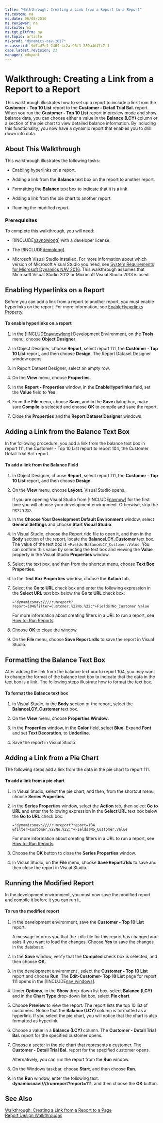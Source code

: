 ```yaml
---
title: "Walkthrough: Creating a Link from a Report to a Report"
ms.custom: na
ms.date: 06/05/2016
ms.reviewer: na
ms.suite: na
ms.tgt_pltfrm: na
ms.topic: article
ms-prod: "dynamics-nav-2017"
ms.assetid: 9d74d7e1-2409-4c2a-96f1-280a4d47c7f1
caps.latest.revision: 23
manager: edupont
---
```

# Walkthrough: Creating a Link from a Report to a Report
This walkthrough illustrates how to set up a report to include a link from the **Customer \- Top 10 List** report to the **Customer \- Detail Trial Bal.** report. When you run the **Customer \- Top 10 List** report in preview mode and show balance data, you can choose either a value in the **Balance \(LCY\)** column or a section of the pie chart to view detailed balance information. By including this functionality, you now have a dynamic report that enables you to drill down into data.  
  
## About This Walkthrough  
 This walkthrough illustrates the following tasks:  
  
-   Enabling hyperlinks on a report.  
  
-   Adding a link from the **Balance** text box on the report to another report.  
  
-   Formatting the **Balance** text box to indicate that it is a link.  
  
-   Adding a link from the pie chart to another report.  
  
-   Running the modified report.  
  
### Prerequisites  
 To complete this walkthrough, you will need:  
  
-   [!INCLUDE[navnowlong](includes/navnowlong_md.md)] with a developer license.  
  
-   The [!INCLUDE[demolong](includes/demolong_md.md)].  
  
-   Microsoft Visual Studio installed. For more information about which version of Microsoft Visual Studio you need, see [System Requirements for Microsoft Dynamics NAV 2016](System-Requirements-for-Microsoft-Dynamics-NAV-2016.md). This walkthrough assumes that Microsoft Visual Studio 2012 or Microsoft Visual Studio 2013 is used.  
  
## Enabling Hyperlinks on a Report  
 Before you can add a link from a report to another report, you must enable hyperlinks on the report. For more information, see [EnableHyperlinks Property](EnableHyperlinks-Property.md).  
  
#### To enable hyperlinks on a report  
  
1.  In the [!INCLUDE[navnowlong](includes/navnowlong_md.md)] Development Environment, on the **Tools** menu, choose **Object Designer**.  
  
2.  In Object Designer, choose **Report**, select report 111, the **Customer \- Top 10 List** report, and then choose **Design**. The Report Dataset Designer window opens.  
  
3.  In Report Dataset Designer, select an empty row.  
  
4.  On the **View** menu, choose **Properties**.  
  
5.  In the **Report \- Properties** window, in the **EnableHyperlinks** field, set the **Value** field to **Yes**.  
  
6.  From the **File** menu, choose **Save**, and in the **Save** dialog box, make sure **Compile** is selected and choose **OK** to compile and save the report.  
  
7.  Close the **Properties** and the **Report Dataset Designer** windows.  
  
## Adding a Link from the Balance Text Box  
 In the following procedure, you add a link from the balance text box in report 111, the Customer \- Top 10 List report to report 104, the Customer Detail Trial Bal. report.  
  
#### To add a link from the Balance Field  
  
1.  In Object Designer, choose **Report**, select report 111, the **Customer \- Top 10 List** report, and then choose **Design**.  
  
2.  On the **View** menu, choose **Layout**. Visual Studio opens.  
  
     If you are opening Visual Studio from [!INCLUDE[navnow](includes/navnow_md.md)] for the first time you will choose your development environment. Otherwise, skip the next step.  
  
3.  In the **Choose Your Development Default Environment** window, select **General Settings** and choose **Start Visual Studio**.  
  
4.  In Visual Studio, choose the Report.rldc file to open it, and then in the **Body** section of the report, locate the **BalanceLCY\_Customer** text box. The value of the text box is `=Fields!BalanceLCY_Customer.Value`. You can confirm this value by selecting the text box and viewing the **Value** property in the Visual Studio **Properties** window.  
  
5.  Select the text box, and then from the shortcut menu, choose **Text Box Properties**.  
  
6.  In the **Text Box Properties** window, choose the **Action** tab.  
  
7.  Select the **Go to URL** check box and enter the following expression in the **Select URL** text box below the **Go to URL** check box:  
  
    ```  
    ="dynamicsnav:////runreport?report=104&filter=Customer.%22No.%22:"+Fields!No_Customer.Value  
    ```  
  
     For more information about creating filters in a URL to run a report, see [How to: Run Reports](How%20to:%20Run%20Reports.md).  
  
8.  Choose **OK** to close the window.  
  
9. On the **File** menu, choose **Save Report.rdlc** to save the report in Visual Studio.  
  
## Formatting the Balance Text Box  
 After adding the link from the balance text box to report 104, you may want to change the format of the balance text box to indicate that the data in the text box is a link. The following steps illustrate how to format the text box.  
  
#### To format the Balance text box  
  
1.  In Visual Studio, in the **Body** section of the report, select the **BalanceLCY\_Customer** text box.  
  
2.  On the **View** menu, choose **Properties Window**.  
  
3.  In the **Properties** window, in the **Color** field, select **Blue**. Expand **Font** and set  **Text Decoration**, to **Underline**.  
  
4.  Save the report in Visual Studio.  
  
## Adding a Link from a Pie Chart  
 The following steps add a link from the data in the pie chart to report 111.  
  
#### To add a link from a pie chart  
  
1.  In Visual Studio, select the pie chart, and then, from the shortcut menu, choose **Series Properties**.  
  
2.  In the **Series Properties** window, select the **Action** tab, then select **Go to URL** and enter the following expression in the **Select URL** text box below the **Go to URL** check box:  
  
    ```  
    ="dynamicsnav:////runreport?report=104 &filter=Customer.%22No.%22:"+Fields!No_Customer.Value  
    ```  
  
     For more information about creating filters in a URL to run a report, see [How to: Run Reports](How%20to:%20Run%20Reports.md).  
  
3.  Choose the **OK** button to close the **Series Properties** window.  
  
4.  In Visual Studio, on the **File** menu, choose **Save Report.rldc** to save and then close the report in Visual Studio.  
  
## Running the Modified Report  
 In the development environment, you must now save the modified report and compile it before it you can run it.  
  
#### To run the modified report  
  
1.  In the development environment, save the **Customer \- Top 10 List** report.  
  
     A message informs you that the .rdlc file for this report has changed and asks if you want to load the changes. Choose **Yes** to save the changes in the database.  
  
2.  In the **Save** window, verify that the **Compiled** check box is selected, and then choose **OK**.  
  
3.  In the development environment , select the **Customer \- Top 10 List** report and choose **Run**. The **Edit\-Customer\- Top 10 List** page for report 111 opens in the [!INCLUDE[nav_windows](includes/nav_windows_md.md)].  
  
4.  Under **Options**, in the **Show** drop\-down list box, select **Balance \(LCY\)** and in the **Chart Type** drop\-down list box, select **Pie chart**.  
  
5.  Choose **Preview** to view the report. The report lists the top 10 list of customers. Notice that the **Balance \(LCY\)** column is formatted as a hyperlink. If you select the pie chart, you will notice that the chart is also formatted as hyperlink.  
  
6.  Choose a value in a **Balance \(LCY\)** column. The **Customer \- Detail Trial Bal.** report for the specified customer opens.  
  
7.  Choose a sector in the pie chart that represents a customer. The **Customer \- Detail Trial Bal.** report for the specified customer opens.  
  
     Alternatively, you can run the report from the **Run** window.  
  
8.  On the Windows taskbar, choose **Start**, and then choose **Run**.  
  
9. In the **Run** window, enter the following text: **dynamicsnav:\/\/\/\/runreport?report=111**, and then choose the **OK** button.  
  
## See Also  
 [Walkthrough: Creating a Link from a Report to a Page](Walkthrough:%20Creating%20a%20Link%20from%20a%20Report%20to%20a%20Page.md)   
 [Report Design Walkthroughs](Report-Design-Walkthroughs.md)